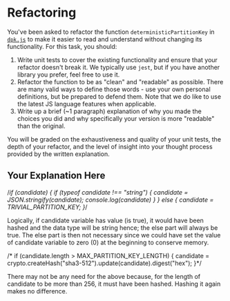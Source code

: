 # Refactoring

You've been asked to refactor the function `deterministicPartitionKey` in [`dpk.js`](dpk.js) to make it easier to read and understand without changing its functionality. For this task, you should:

1. Write unit tests to cover the existing functionality and ensure that your refactor doesn't break it. We typically use `jest`, but if you have another library you prefer, feel free to use it.
2. Refactor the function to be as "clean" and "readable" as possible. There are many valid ways to define those words - use your own personal definitions, but be prepared to defend them. Note that we do like to use the latest JS language features when applicable.
3. Write up a brief (~1 paragraph) explanation of why you made the choices you did and why specifically your version is more "readable" than the original.

You will be graded on the exhaustiveness and quality of your unit tests, the depth of your refactor, and the level of insight into your thought process provided by the written explanation.

## Your Explanation Here
  /*if (candidate) {
    if (typeof candidate !== "string") {
      candidate = JSON.stringify(candidate);
      console.log(candidate)
    }
  } else {
    candidate = TRIVIAL_PARTITION_KEY;
  }*/
  
 Logically, if candidate variable has value (is true), it would have been hashed and the data type will be string hence; the else part will always be true. The else part is then not necessary since we could have set the value of candidate variable to zero (0) at the beginning to conserve memory.
  
 /* if (candidate.length > MAX_PARTITION_KEY_LENGTH) {
    candidate = crypto.createHash("sha3-512").update(candidate).digest("hex");
  }*/

  There may not be any need for the above because, for the length of candidate to be more than 256, it must have been hashed. Hashing it again makes no difference.